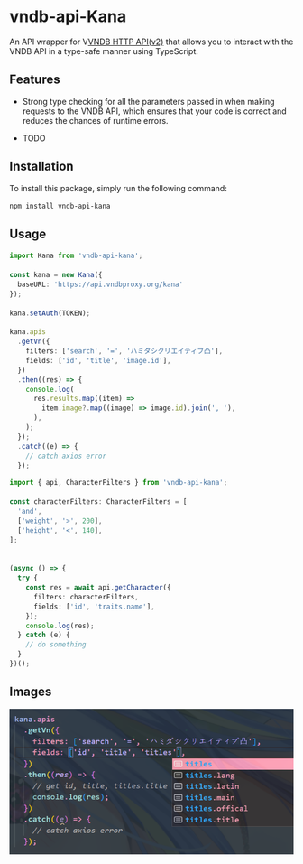 # vndb-api-Kana

An API wrapper for V[VNDB HTTP API(v2)](https://api.vndb.org/kana) that allows you to interact with the VNDB API in a type-safe manner using TypeScript.

## Features
- Strong type checking for all the parameters passed in when making requests to the VNDB API, which ensures that your code is correct and reduces the chances of runtime errors.

- TODO

## Installation
To install this package, simply run the following command:

```bash
npm install vndb-api-kana
```
## Usage


```typescript
import Kana from 'vndb-api-kana';

const kana = new Kana({
  baseURL: 'https://api.vndbproxy.org/kana'
});

kana.setAuth(TOKEN);

kana.apis
  .getVn({
    filters: ['search', '=', 'ハミダシクリエイティブ凸'],
    fields: ['id', 'title', 'image.id'],
  })
  .then((res) => {
    console.log(
      res.results.map((item) =>
        item.image?.map((image) => image.id).join(', '),
      ),
    );
  });
  .catch((e) => {
    // catch axios error
  });

```


```typescript
import { api, CharacterFilters } from 'vndb-api-kana';

const characterFilters: CharacterFilters = [
  'and',
  ['weight', '>', 200],
  ['height', '<', 140],
];


(async () => {
  try {
    const res = await api.getCharacter({
      filters: characterFilters,
      fields: ['id', 'traits.name'],
    });
    console.log(res);
  } catch (e) {
    // do something
  }
})();

```

## Images

![](https://raw.githubusercontent.com/TachibanaKimika/vndb-api-kana/master/image/01.png)